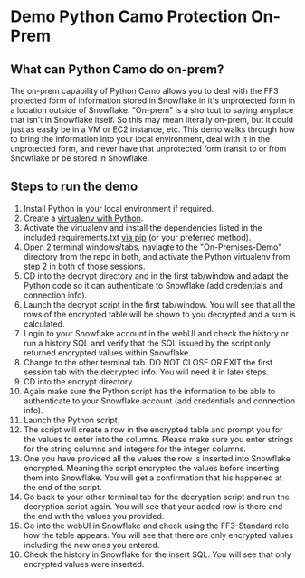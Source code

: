 # Demo Python Camo Protection On-Prem

## What can Python Camo do on-prem?
The on-prem capability of Python Camo allows you to deal with the FF3 protected form of information stored in Snowflake in it's unprotected form in a location outside of Snowflake. "On-prem" is a shortcut to saying anyplace that isn't in Snowflake itself. So this may mean literally on-prem, but it could just as easily be in a VM or EC2 instance, etc. This demo walks through how to bring the information into your local environment, deal with it in the unprotected form, and never have that unprotected form transit to or from Snowflake or be stored in Snowflake. 

## Steps to run the demo

1. Install Python in your local environment if required.
2. Create a [virtualenv with Python](https://packaging.python.org/en/latest/guides/installing-using-pip-and-virtual-environments/#creating-a-virtual-environment).
3. Activate the virtualenv and install the dependencies listed in the included requirements.txt [via pip](https://pypi.org/project/pip/) (or your preferred method).
4. Open 2 terminal windows/tabs, naviagte to the "On-Premises-Demo" directory from the repo in both, and activate the Python virtualenv from step 2 in both of those sessions.
5. CD into the decrypt directory and in the first tab/window and adapt the Python code so it can authenticate to Snowflake (add credentials and connection info).
6. Launch the decrypt script in the first tab/window. You will see that all the rows of the encrypted table will be shown to you decrypted and a sum is calculated.
7. Login to your Snowflake account in the webUI and check the history or run a history SQL and verify that the SQL issued by the script only returned encrypted values within Snowflake.
8. Change to the other terminal tab. DO NOT CLOSE OR EXIT the first session tab with the decrypted info. You will need it in later steps. 
9. CD into the encrypt directory.
10. Again make sure the Python script has the information to be able to authenticate to your Snowflake account (add credentials and connection info).
11. Launch the Python script.
12. The script will create a row in the encrypted table and prompt you for the values to enter into the columns. Please make sure you enter strings for the string columns and integers for the integer columns.
13. One you have provided all the values the row is inserted into Snowflake encrypted. Meaning the script encrypted the values before inserting them into Snowflake. You will get a confirmation that his happened at the end of the script. 
14. Go back to your other terminal tab for the decryption script and run the decryption script again. You will see that your added row is there and the end with the values you provided.
15. Go into the webUI in Snowflake and check using the FF3-Standard role how the table appears. You will see that there are only encrypted values including the new ones you entered. 
16. Check the history in Snowflake for the insert SQL. You will see that only encrypted values were inserted.
